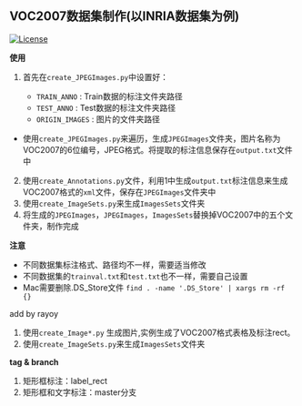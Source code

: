 ## VOC2007数据集制作(以INRIA数据集为例)

[![License](https://img.shields.io/badge/license-MIT-blue.svg)](LICENSE)

**使用**

1. 首先在`create_JPEGImages.py`中设置好：

    * `TRAIN_ANNO` : Train数据的标注文件夹路径 
    * `TEST_ANNO` : Test数据的标注文件夹路径 
    * `ORIGIN_IMAGES` : 图片的文件夹路径 

* 使用`create_JPEGImages.py`来遍历，生成`JPEGImages`文件夹，图片名称为VOC2007的6位编号，JPEG格式。将提取的标注信息保存在`output.txt`文件中

2. 使用`create_Annotations.py`文件，利用1中生成`output.txt`标注信息来生成VOC2007格式的`xml`文件，保存在`JPEGImages`文件夹中
3. 使用`create_ImageSets.py`来生成`ImagesSets`文件夹
4. 将生成的`JPEGImages`，`JPEGImages`，`ImagesSets`替换掉VOC2007中的五个文件夹，制作完成


**注意**

* 不同数据集标注格式、路径均不一样，需要适当修改
* 不同数据集的`trainval.txt`和`test.txt`也不一样，需要自己设置
* Mac需要删除.DS_Store文件 `find . -name '.DS_Store' | xargs rm -rf {}`


add by rayoy
1. 使用`create_Image*.py` 生成图片,实例生成了VOC2007格式表格及标注rect。
2. 使用`create_ImageSets.py`来生成`ImagesSets`文件夹

**tag & branch**
1. 矩形框标注：label_rect
2. 矩形框和文字标注：master分支
